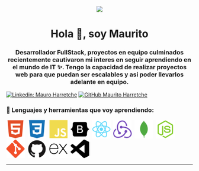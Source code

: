 
<div id="header" align="center">
  <img src="https://media.giphy.com/media/lTRuG1F4VZ3LHMpXY2/giphy.gif" width="300" />
  <h1 align="center"> Hola 👋, soy Maurito</h1>
  <h3 align="center">Desarrollador FullStack, proyectos en equipo culminados recientemente cautivaron mi interes en seguir aprendiendo en el mundo de IT ✨. Tengo la capacidad de realizar proyectos web para que puedan ser escalables y asi poder llevarlos adelante en equipo.
  </h3>
</div>

[![Linkedin: Mauro Harretche](https://img.shields.io/badge/-mauroharretche-blue?style=flat-square&logo=Linkedin&logoColor=white&link=https://www.linkedin.com/in/mauro-harretche/)](https://www.linkedin.com/in/mauro-harretche/)
[![GitHub Maurito Harretche](https://img.shields.io/github/followers/mauritoharretche?label=follow&style=social)](https://github.com/mauritoharretche)


<div align="left">
  <h3> 🔨 Lenguajes y herramientas que voy aprendiendo:</h3>
  <div>
    <img src="https://github.com/devicons/devicon/blob/master/icons/html5/html5-plain.svg" title="HTML5" alt="html" width="50" height="50"/>&nbsp;
    <img src="https://github.com/devicons/devicon/blob/master/icons/css3/css3-plain.svg" title="CSS3" alt="css"  width="50" height="50"/>&nbsp;
    <img src="https://github.com/devicons/devicon/blob/master/icons/javascript/javascript-plain.svg" title="JavaScript" alt="javascript"  width="50" height="50"/>&nbsp;
    <img src="https://github.com/devicons/devicon/blob/master/icons/bootstrap/bootstrap-plain.svg" title="Bootstrap" alt="bootstrap"  width="50" height="50"/>&nbsp;
    <img src="https://github.com/devicons/devicon/blob/master/icons/react/react-original.svg" title="React" alt="react"  width="50" height="50"/>&nbsp;
    <img src="https://github.com/devicons/devicon/blob/master/icons/redux/redux-original.svg" title="Redux" alt="redux"  width="50" height="50"/>&nbsp;
    <img src="https://github.com/devicons/devicon/blob/master/icons/mongodb/mongodb-plain.svg" title="MongoDB" alt="mongo"  width="50" height="50"/>&nbsp;
    <img src="https://github.com/devicons/devicon/blob/master/icons/nodejs/nodejs-plain.svg" title="NodeJs" alt="nodejs"  width="50" height="50"/>&nbsp;
    <img src="https://github.com/devicons/devicon/blob/master/icons/git/git-plain.svg" title="Git" alt="git"  width="50" height="50"/>&nbsp;
    <img src="https://github.com/devicons/devicon/blob/master/icons/github/github-original.svg" title="GitHub" alt="github"  width="50" height="50"/>&nbsp;
    <img src="https://github.com/devicons/devicon/blob/master/icons/express/express-original.svg" title="Express" alt="express"  width="50" height="50"/>&nbsp;
    <img src="https://github.com/devicons/devicon/blob/master/icons/vscode/vscode-plain.svg" title="VScode" alt="vscode"  width="50" height="50"/>&nbsp;
  </div>
</div>

---
    
    
    
    
    
    

